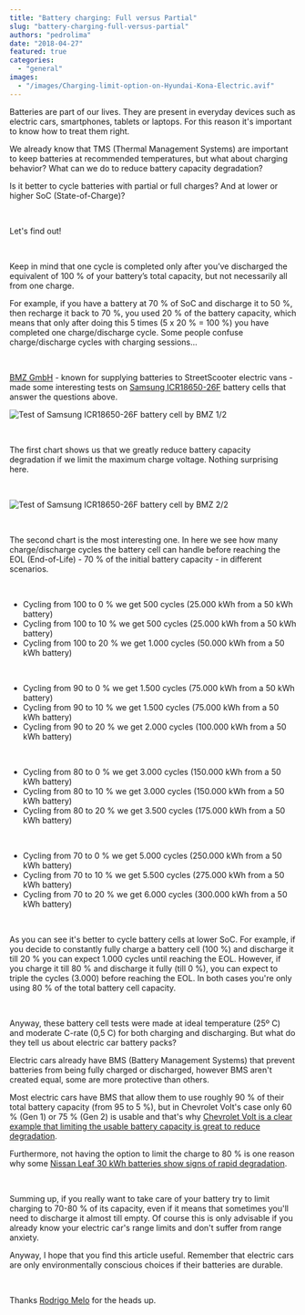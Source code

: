 ```yaml
---
title: "Battery charging: Full versus Partial"
slug: "battery-charging-full-versus-partial"
authors: "pedrolima"
date: "2018-04-27"
featured: true
categories: 
  - "general"
images: 
  - "/images/Charging-limit-option-on-Hyundai-Kona-Electric.avif"
---
```


Batteries are part of our lives. They are present in everyday devices such as electric cars, smartphones, tablets or laptops. For this reason it's important to know how to treat them right.

We already know that TMS (Thermal Management Systems) are important to keep batteries at recommended temperatures, but what about charging behavior? What can we do to reduce battery capacity degradation?

Is it better to cycle batteries with partial or full charges? And at lower or higher SoC (State-of-Charge)?

 

Let's find out!

 

Keep in mind that one cycle is completed only after you’ve discharged the equivalent of 100 % of your battery’s total capacity, but not necessarily all from one charge.

For example, if you have a battery at 70 % of SoC and discharge it to 50 %, then recharge it back to 70 %, you used 20 % of the battery capacity, which means that only after doing this 5 times (5 x 20 % = 100 %) you have completed one charge/discharge cycle. Some people confuse charge/discharge cycles with charging sessions...

 

[BMZ GmbH](https://www.bmz-group.com/EN_index_1000.html) - known for supplying batteries to StreetScooter electric vans - made some interesting tests on [Samsung ICR18650-26F](/ICR18650-26F) battery cells that answer the questions above.

![Test of Samsung ICR18650-26F battery cell by BMZ 1/2](images/Test-of-Samsung-ICR18650-26F-battery-cell-by-BMZ-1-2.avif)

 

The first chart shows us that we greatly reduce battery capacity degradation if we limit the maximum charge voltage. Nothing surprising here.

 

![Test of Samsung ICR18650-26F battery cell by BMZ 2/2](images/Test-of-Samsung-ICR18650-26F-battery-cell-by-BMZ-2-2.avif)

 

The second chart is the most interesting one. In here we see how many charge/discharge cycles the battery cell can handle before reaching the EOL (End-of-Life) - 70 % of the initial battery capacity - in different scenarios.

 

- Cycling from 100 to 0 % we get 500 cycles (25.000 kWh from a 50 kWh battery)
- Cycling from 100 to 10 % we get 500 cycles (25.000 kWh from a 50 kWh battery)
- Cycling from 100 to 20 % we get 1.000 cycles (50.000 kWh from a 50 kWh battery)

 

- Cycling from 90 to 0 % we get 1.500 cycles (75.000 kWh from a 50 kWh battery)
- Cycling from 90 to 10 % we get 1.500 cycles (75.000 kWh from a 50 kWh battery)
- Cycling from 90 to 20 % we get 2.000 cycles (100.000 kWh from a 50 kWh battery)

 

- Cycling from 80 to 0 % we get 3.000 cycles (150.000 kWh from a 50 kWh battery)
- Cycling from 80 to 10 % we get 3.000 cycles (150.000 kWh from a 50 kWh battery)
- Cycling from 80 to 20 % we get 3.500 cycles (175.000 kWh from a 50 kWh battery)

 

- Cycling from 70 to 0 % we get 5.000 cycles (250.000 kWh from a 50 kWh battery)
- Cycling from 70 to 10 % we get 5.500 cycles (275.000 kWh from a 50 kWh battery)
- Cycling from 70 to 20 % we get 6.000 cycles (300.000 kWh from a 50 kWh battery)

 

As you can see it's better to cycle battery cells at lower SoC. For example, if you decide to constantly fully charge a battery cell (100 %) and discharge it till 20 % you can expect 1.000 cycles until reaching the EOL. However, if you charge it till 80 % and discharge it fully (till 0 %), you can expect to triple the cycles (3.000) before reaching the EOL. In both cases you're only using 80 % of the total battery cell capacity.

 

Anyway, these battery cell tests were made at ideal temperature (25º C) and moderate C-rate (0,5 C) for both charging and discharging. But what do they tell us about electric car battery packs?

Electric cars already have BMS (Battery Management Systems) that prevent batteries from being fully charged or discharged, however BMS aren't created equal, some are more protective than others.

Most electric cars have BMS that allow them to use roughly 90 % of their total battery capacity (from 95 to 5 %), but in Chevrolet Volt's case only 60 % (Gen 1) or 75 % (Gen 2) is usable and that's why [Chevrolet Volt is a clear example that limiting the usable battery capacity is great to reduce degradation](https://insideevs.com/chevy-volt-400000-miles-odometer-no-noticeable-battery-degradation/).

Furthermore, not having the option to limit the charge to 80 % is one reason why some [Nissan Leaf 30 kWh batteries show signs of rapid degradation](/2018/03/20/nissan-leaf-battery-degradation-data-24-vs-30-kwh-batteries/).

 

Summing up, if you really want to take care of your battery try to limit charging to 70-80 % of its capacity, even if it means that sometimes you'll need to discharge it almost till empty. Of course this is only advisable if you already know your electric car's range limits and don't suffer from range anxiety.

Anyway, I hope that you find this article useful. Remember that electric cars are only environmentally conscious choices if their batteries are durable.

 

Thanks [Rodrigo Melo](http://www.linkedin.com/in/rnmentropy) for the heads up.
